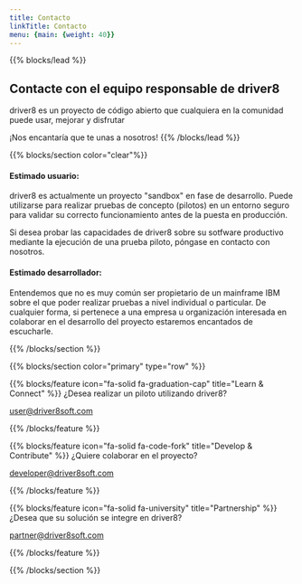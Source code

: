 ```yaml
---
title: Contacto
linkTitle: Contacto
menu: {main: {weight: 40}}
---
```



{{% blocks/lead %}}
## Contacte con el equipo responsable de driver8

driver8 es un proyecto de código abierto que cualquiera en la comunidad puede usar, mejorar y disfrutar

¡Nos encantaría que te unas a nosotros!
{{% /blocks/lead %}}

{{% blocks/section color="clear"%}}

#### Estimado usuario:

driver8 es actualmente un proyecto "sandbox" en fase de desarrollo. 
Puede utilizarse para realizar pruebas de concepto (pilotos) en un entorno seguro para validar su correcto funcionamiento antes de la puesta en producción.

Si desea probar las capacidades de driver8 sobre su sotfware productivo mediante la ejecución de una prueba piloto, póngase en contacto con nosotros.
 

#### Estimado desarrollador:

Entendemos que no es muy común ser propietario de un mainframe IBM sobre el que poder realizar pruebas a nivel individual o particular.
De cualquier forma, si pertenece a una empresa u organización interesada en colaborar en el desarrollo del proyecto estaremos encantados de escucharle.


{{% /blocks/section %}}


{{% blocks/section color="primary" type="row" %}}


{{% blocks/feature icon="fa-solid fa-graduation-cap" title="Learn & Connect" %}}
¿Desea realizar un piloto utilizando driver8?

user@driver8soft.com

{{% /blocks/feature %}}


{{% blocks/feature icon="fa-solid fa-code-fork" title="Develop & Contribute" %}}
¿Quiere colaborar en el proyecto?

developer@driver8soft.com
 
{{% /blocks/feature %}}


{{% blocks/feature icon="fa-solid fa-university" title="Partnership" %}}
¿Desea que su solución se integre en driver8?

partner@driver8soft.com
 
{{% /blocks/feature %}}


{{% /blocks/section %}}




